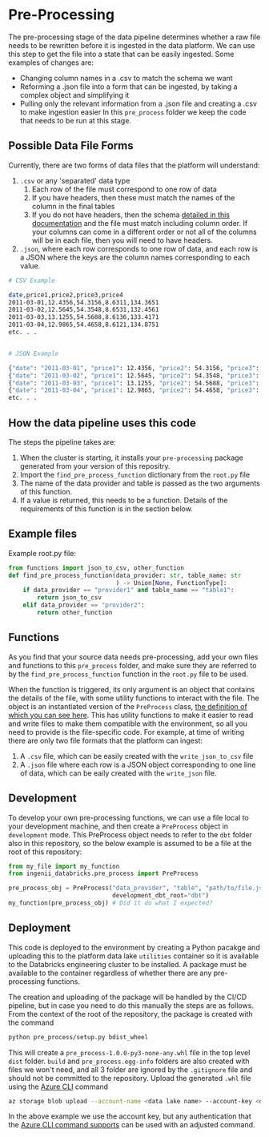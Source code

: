 # Pre-Processing

The pre-processing stage of the data pipeline determines whether a raw file needs to be rewritten before it is ingested in the data platform. We can use this step to get the file into a state that can be easily ingested. Some examples of changes are:
 - Changing column names in a .csv to match the schema we want
 - Reforming a .json file into a form that can be ingested, by taking a complex object and simplifying it
 - Pulling only the relevant information from a .json file and creating a .csv to make ingestion easier
In this `pre_process` folder we keep the code that needs to be run at this stage.

## Possible Data File Forms

Currently, there are two forms of data files that the platform will understand:

1. `.csv` or any 'separated' data type
    1. Each row of the file must correspond to one row of data
    1. If you have headers, then these must match the names of the column in the final tables
    1. If you do not have headers, then the schema [detailed in this documentation](understanding_and_ingesting_data.md) and the file must match including column order. If your columns can come in a different order or not all of the columns will be in each file, then you will need to have headers.
1. `.json`, where each row corresponds to one row of data, and each row is a JSON where the keys are the column names corresponding to each value.

```bash
# CSV Example

date,price1,price2,price3,price4
2011-03-01,12.4356,54.3156,8.6311,134.3651
2011-03-02,12.5645,54.3548,8.6531,132.4561
2011-03-03,13.1255,54.5688,8.6136,133.4171
2011-03-04,12.9865,54.4658,8.6121,134.8751
etc. . .


# JSON Example

{"date": "2011-03-01", "price1": 12.4356, "price2": 54.3156, "price3": 8.6311, "price4": 134.3651}
{"date": "2011-03-02", "price1": 12.5645, "price2": 54.3548, "price3": 8.6531, "price4": 132.4561}
{"date": "2011-03-03", "price1": 13.1255, "price2": 54.5688, "price3": 8.6136, "price4": 133.4171}
{"date": "2011-03-04", "price1": 12.9865, "price2": 54.4658, "price3": 8.6121, "price4": 134.8751}
etc. . . 

```

## How the data pipeline uses this code

The steps the pipeline takes are:
1. When the cluster is starting, it installs your `pre-processing` package generated from your version of this repositry.
1. Import the `find_pre_process_function` dictionary from the `root.py` file
1. The name of the data provider and table is passed as the two arguments of this function.
1. If a value is returned, this needs to be a function. Details of the requirements of this function is in the section below.

## Example files

Example root.py file:
```python
from functions import json_to_csv, other_function
def find_pre_process_function(data_provider: str, table_name: str
                              ) -> Union[None, FunctionType]:
    if data_provider == "provider1" and table_name == "table1":
        return json_to_csv
    elif data_provider == "provider2":
        return other_function
```

## Functions

As you find that your source data needs pre-processing, add your own files and functions to this `pre_process` folder, and make sure they are referred to by the `find_pre_process_function` function in the `root.py` file to be used.

When the function is triggered, its only argument is an object that contains the details of the file, with some utility functions to interact with the file. The object is an instantiated version of the `PreProcess` class, [the definition of which you can see here](https://github.com/ingenii-solutions/azure-data-platform-data-engineering/blob/main/ingenii_data_engineering/pre_process.py). This has utility functions to make it easier to read and write files to make them compatible with the environment, so all you need to provide is the file-specific code. For example, at time of writing there are only two file formats that the platform can ingest:
1. A `.csv` file, which can be easily created with the `write_json_to_csv` file
1. A `.json` file where each row is a JSON object corresponding to one line of data, which can be eaily created with the `write_json` file.

## Development

To develop your own pre-processing functions, we can use a file local to your development machine, and then create a `PreProcess` object in `development` mode. This PreProcess object needs to refer to the `dbt` folder also in this repository, so the below example is assumed to be a file at the root of this repository: 

```python
from my_file import my_function
from ingenii_databricks.pre_process import PreProcess

pre_process_obj = PreProcess("data_provider", "table", "path/to/file.json",
                             development_dbt_root="dbt")
my_function(pre_process_obj) # Did it do what I expected?
```

## Deployment

This code is deployed to the environment by creating a Python pacakge and uploading this to the platform data lake `utilities` container so it is available to the Databricks engineering cluster to be installed. A package must be available to the container regardless of whether there are any pre-processing functions.

The creation and uploading of the package will be handled by the CI/CD pipeline, but in case you need to do this manually the steps are as follows. From the context of the root of the repository, the package is created with the command
```bash
python pre_process/setup.py bdist_wheel
```
This will create a `pre_process-1.0.0-py3-none-any.whl` file in the top level `dist` folder. `build` and `pre_process.egg-info` folders are also created with files we won't need, and all 3 folder are ignored by the `.gitignore` file and should not be committed to the repository. Upload the generated `.whl` file using the [Azure CLI](https://docs.microsoft.com/en-us/cli/azure/storage/blob?view=azure-cli-latest#az_storage_blob_upload) command 
```bash
az storage blob upload --account-name <data lake name> --account-key <data lake account key> -f dist/pre_process-1.0.0-py3-none-any.whl -c utilities -n pre_process/pre_process-1.0.0-py3-none-any.whl
```
In the above example we use the account key, but any authentication that the [Azure CLI command supports](https://docs.microsoft.com/en-us/cli/azure/storage/blob?view=azure-cli-latest#az_storage_blob_upload) can be used with an adjusted command.
